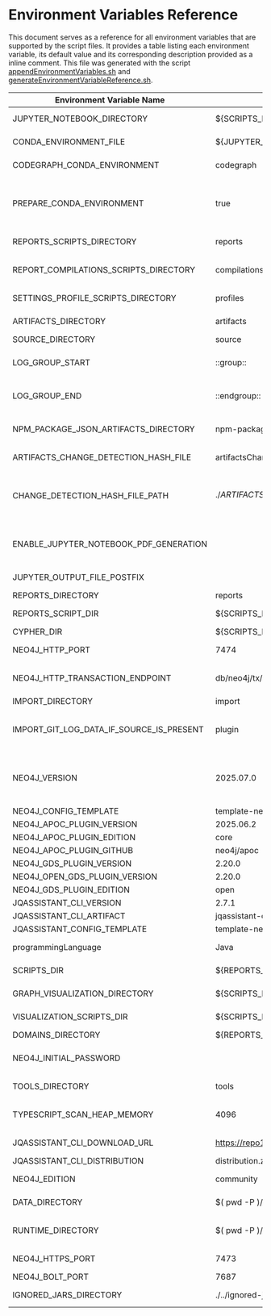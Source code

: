 # Environment Variables Reference

This document serves as a reference for all environment variables that are supported by the script files.
It provides a table listing each environment variable, its default value and its corresponding description provided as a inline comment.
This file was generated with the script [appendEnvironmentVariables.sh](./appendEnvironmentVariables.sh) and [generateEnvironmentVariableReference.sh](./generateEnvironmentVariableReference.sh).

| Environment Variable Name           | Default                             | Description                                            |
| ----------------------------------- | ----------------------------------- | ------------------------------------------------------ |
JUPYTER_NOTEBOOK_DIRECTORY            | ${SCRIPTS_DIR}/../jupyter           | Repository directory containing the Jupyter Notebooks |
CONDA_ENVIRONMENT_FILE                | ${JUPYTER_NOTEBOOK_DIRECTORY}/environment.yml | Conda (package manager for Python) environment file path |
CODEGRAPH_CONDA_ENVIRONMENT           | codegraph                           | Name of the conda environment to use for code graph analysis |
PREPARE_CONDA_ENVIRONMENT             | true                                | Wether to prepare a Python environment with Conda if needed (default, "true") or use an already prepared Conda environment ("false") |
REPORTS_SCRIPTS_DIRECTORY             | reports                             | Working directory containing the generated reports |
REPORT_COMPILATIONS_SCRIPTS_DIRECTORY | compilations                        | Repository directory that contains scripts that execute selected report generation scripts |
SETTINGS_PROFILE_SCRIPTS_DIRECTORY    | profiles                            | Repository directory that contains scripts containing settings |
ARTIFACTS_DIRECTORY                   | artifacts                           | Working directory containing the artifacts to be analyzed |
SOURCE_DIRECTORY                      | source                              |  |
LOG_GROUP_START                       | ::group::                           | Prefix to start a log group. Defaults to GitHub Actions log group start command. |
LOG_GROUP_END                         | ::endgroup::                        | Prefix to end a log group. Defaults to GitHub Actions log group end command. |
NPM_PACKAGE_JSON_ARTIFACTS_DIRECTORY  | npm-package-json                    | Subdirectory of "artifacts" containing the npm package.json files to scan |
ARTIFACTS_CHANGE_DETECTION_HASH_FILE  | artifactsChangeDetectionHash.txt    | !DEPRECATED! Use CHANGE_DETECTION_HASH_FILE. |
CHANGE_DETECTION_HASH_FILE_PATH       | ./${ARTIFACTS_DIRECTORY}/${CHANGE_DETECTION_HASH_FILE} | Default path of the file that contains the hash code of the file list for change detection. Can be overridden by a command line option. |
ENABLE_JUPYTER_NOTEBOOK_PDF_GENERATION |                                     | Enable PDF generation for Jupyter Notebooks if set to any non empty value like "true" or disable it with "" or "false". |
JUPYTER_OUTPUT_FILE_POSTFIX           |                                     | e.g. "" (no postfix), ".nbconvert" or ".output" |
REPORTS_DIRECTORY                     | reports                             |  |
REPORTS_SCRIPT_DIR                    | ${SCRIPTS_DIR}/reports              | Repository directory containing the report scripts |
CYPHER_DIR                            | ${SCRIPTS_DIR}/../cypher            |  |
NEO4J_HTTP_PORT                       | 7474                                | Neo4j HTTP API port for executing queries |
NEO4J_HTTP_TRANSACTION_ENDPOINT       | db/neo4j/tx/commit                  | Since Neo4j v5: "db/<name>/tx/commit", Neo4j v4: "db/data/transaction/commit" |
IMPORT_DIRECTORY                      | import                              |  |
IMPORT_GIT_LOG_DATA_IF_SOURCE_IS_PRESENT | plugin                              | Select how to import git log data. Options: "none", "aggregated", "full" and "plugin". Default="plugin". |
NEO4J_VERSION                         | 2025.07.0                           | Neo4j Graph Database Version. Current versions: >= 2025.03.0. Version 4.4.42 and 5.26.5 are the previous LTS (long term support) versions as of April 2025. |
NEO4J_CONFIG_TEMPLATE                 | template-neo4j.conf                 |  |
NEO4J_APOC_PLUGIN_VERSION             | 2025.06.2                           |  |
NEO4J_APOC_PLUGIN_EDITION             | core                                |  |
NEO4J_APOC_PLUGIN_GITHUB              | neo4j/apoc                          |  |
NEO4J_GDS_PLUGIN_VERSION              | 2.20.0                              |  |
NEO4J_OPEN_GDS_PLUGIN_VERSION         | 2.20.0                              |  |
NEO4J_GDS_PLUGIN_EDITION              | open                                |  |
JQASSISTANT_CLI_VERSION               | 2.7.1                               |  |
JQASSISTANT_CLI_ARTIFACT              | jqassistant-commandline-neo4jv5     |  |
JQASSISTANT_CONFIG_TEMPLATE           | template-neo4j-latest-jqassistant-continue-on-error.yaml |  |
programmingLanguage                   | Java                                | Set to default value "Java" if not set since it is optional |
SCRIPTS_DIR                           | ${REPORTS_SCRIPT_DIR}/..            | Repository directory containing the shell scripts |
GRAPH_VISUALIZATION_DIRECTORY         | ${SCRIPTS_DIR}/../graph-visualization | Repository directory containing the Jupyter Notebooks |
VISUALIZATION_SCRIPTS_DIR             | ${SCRIPTS_DIR}/visualization        | Repository directory containing the shell scripts for visualization |
DOMAINS_DIRECTORY                     | ${REPORTS_SCRIPT_DIR}/../../domains |  |
NEO4J_INITIAL_PASSWORD                |                                     | Neo4j login password that was set to replace the temporary initial password |
TOOLS_DIRECTORY                       | tools                               | Get the tools directory (defaults to "tools") |
TYPESCRIPT_SCAN_HEAP_MEMORY           | 4096                                | Heap memory in megabytes for Typescript scanning with (Node.js process). Defaults to 4096 MB. |
JQASSISTANT_CLI_DOWNLOAD_URL          | https://repo1.maven.org/maven2/com/buschmais/jqassistant/cli | Download URL for the jQAssistant CLI |
JQASSISTANT_CLI_DISTRIBUTION          | distribution.zip                    | Neo4j v5 & v4: "distribution.zip" |
NEO4J_EDITION                         | community                           | Choose "community" or "enterprise" |
DATA_DIRECTORY                        | $( pwd -P )/data                    | Path where Neo4j writes its data to (outside tools dir) |
RUNTIME_DIRECTORY                     | $( pwd -P )/runtime                 | Path where Neo4j puts runtime data to (e.g. logs) (outside tools dir) |
NEO4J_HTTPS_PORT                      | 7473                                | Neo4j HTTPS port for encrypted querying |
NEO4J_BOLT_PORT                       | 7687                                | Neo4j's own "Bolt Protocol" port |
IGNORED_JARS_DIRECTORY                | ./../ignored-jars                   | Directory to move the filtered out .jar files to |
